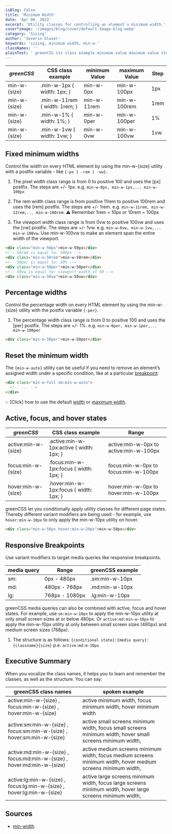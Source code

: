 ```yaml
---
isBlog: false
title: 'Minimum Width'
date: 'Apr 06. 2022'
excerpt: 'Utility classes for controlling an element`s minimum width.'
cover*image: '/images/blog/cover/default-Image-blog.webp'
category: 'Sizing'
author: 'Severin Glaser'
keywords: 'sizing, minimum width, min-w-'
classNames: ''
plainText: ' greenCSS css class example minimum value maximum value step min-w size min-w-1px width: 1px; min-w-0px min-w-100px 1px min-w size min-w-11rem width: 1rem; min-w-11rem min-w-100rem 1rem min-w size min-w-1% width: 1%; min-w-0per min-w-100per 1% min-w size min-w-1vw width: 1vw; min-w-0vw min-w-100vw 1vw fixed minimum widths control the width on every html element by using the min-w size utility with a postfix variable like ` -px -rem -vw ` 1 the pixel width class range is from 0 to positive 100 and uses the px postfix the steps are + 1px e g `min-w-0px min-w-1px min-w-100px` 2 the rem width class range is from positive 11rem to positive 100rem and uses the rem postfix the steps are + 1rem e g `min-w-11rem min-w-12rem min-w-100rem` ⚠️ remember 1rem = 10px or 10rem = 100px 3 the viewport width class range is from 0vw to positive 100vw and uses the vw postfix the steps are + 1vw e g `min-w-0vw min-w-1vw min-w-100vw` use min-w-100vw to make an element span the entire width of the viewport  percentage widths control the percentage width on every html element by using the min-w size utility with the postfix variable ` -per ` 1 the percentage width class range is from 0 to positive 100 and uses the per postfix the steps are + 1% e g `min-w-0per min-w-1per min-w-100per`  reset the minimum width the ` min-w-auto ` utility can be useful if you need to remove an element’s assigned width under a specific condition like at a particular breakpoint blog responsive-greenCSS-breakpoints :  💡 click how to use the default width docs sizing-width or maximum width docs sizing-maximum-width active focus and hover states greenCSS css class example range active:min-w size active :min-w-1px:active width: 1px; active:min-w-0px to active:min-w-100px focus:min-w size focus :min-w-1px:focus width: 1px; focus:min-w-0px to focus:min-w-100px hover:min-w size hover :min-w-1px:focus width: 1px; hover:min-w-0px to hover:min-w-100px greenCSS let you conditionally apply utility classes for different page states thereby different variant modifiers are being used for example use `hover:min-w-10px` to only apply the min-w-10px utility on hover  responsive breakpoints use variant modifiers to target media queries like responsive breakpoints media query range greenCSS example sm: 0px 480px sm:min-w-10px md: 480px 768px md:min-w-10px lg: 768px 1080px lg:min-w-10px greenCSS media queries can also be combined with active focus and hover states for example use `sm:min-w-10px` to apply the min-w-10px utility at only small screen sizes at or below 480px or `active:md:min-w-10px` to apply the min-w-10px utility at only between small screen sizes 480px and medium screen sizes 768px 1 the structure is as follows: ` conditional state : media query : classname size ` p e `active:md:m-10px` executive summary when you vocalize the class names it helps you to learn and remember the classes as well as the structure you can say: greenCSS class names spoken example active:min-w size focus:min-w size hover:min-w size active minimum width focus minimum width hover minimum width active:sm:min-w size focus:sm:min-w size hover:sm:min-w size active small screens minimum width focus small screens minimum width hover small screens minimum width active:md:min-w size focus:md:min-w size hover:md:min-w size active medium screens minimum width focus medium screens minimum width hover medium screens minimum width active:lg:min-w size focus:lg:min-w size hover:lg:min-w size active large screens minimum width focus large screens minimum width hover large screens minimum width sources min-width https: developer mozilla org en-us docs web css min-width '
---
```


| _greenCSS_   | CSS class example             | minimum Value | maximum Value | Step |
| ------------ | ----------------------------- | ------------- | ------------- | ---- |
| min-w-{size} | .min-w-1px { width: 1px; }    | min-w-0px     | min-w-100px   | 1px  |
| min-w-{size} | .min-w-11rem { width: 1rem; } | min-w-11rem   | min-w-100rem  | 1rem |
| min-w-{size} | .min-w-1% { width: 1%; }      | min-w-0per    | min-w-100per  | 1%   |
| min-w-{size} | .min-w-1vw { width: 1vw; }    | min-w-0vw     | min-w-100vw   | 1vw  |

## Fixed minimum widths

Control the width on every HTML element by using the min-w-{size} utility with a postfix variable - like `{-px | -rem | -vw}`.

1. The pixel width class range is from 0 to positive 100 and uses the [px] postfix. The steps are +/- 1px. e.g. `min-w-0px, min-w-1px,... min-w-100px`

2. The rem width class range is from positive 11rem to positive 100rem and uses the [rem] postfix. The steps are +/- 1rem. e.g. `min-w-11rem, min-w-12rem,... min-w-100rem`. ⚠️ Remember 1rem = 10px or 10rem = 100px

3. The viewport width class range is from 0vw to positive 100vw and uses the [vw] postfix. The steps are +/- 1vw. e.g. `min-w-0vw, min-w-1vw,... min-w-100vw`. Use min-w-100vw to make an element span the entire width of the viewport.

```html
<div class="min-w-50px">min-w-50px</div>
<!-- 50rem is equal to: 500px -->
<div class="min-w-50rem">min-w-50rem</div>
<!-- 50per is equal to: 50% -->
<div class="min-w-50per">min-w-50per</div>
<!-- 50vw is equal to: viewport width of 50 -->
<div class="min-w-50vw">min-w-50vw</div>
```

## Percentage widths

Control the percentage width on every HTML element by using the min-w-{size} utility with the postfix variable `{-per}`.

1. The percentage width class range is from 0 to positive 100 and uses the [per] postfix. The steps are +/- 1%. e.g. `min-w-0per, min-w-1per,... min-w-100per`

```html
<div class="min-w-50per">min-w-50per</div>
```

## Reset the minimum width

The `{min-w-auto}` utility can be useful if you need to remove an element’s assigned width under a specific condition, like at a particular [breakpoint](/blog/responsive-greenCSS-breakpoints):

```html
<div class="min-w-full sm:min-w-auto">
  <!-- ... -->
</div>
```

💡 [Click] how to use the default [width](/docs/sizing-width) or [maximum width](/docs/sizing-maximum-width).

## Active, focus, and hover states

| _greenCSS_          | CSS class example                         | Range                                  |
| ------------------- | ----------------------------------------- | -------------------------------------- |
| active:min-w-{size} | .active\:min-w-1px:active { width: 1px; } | active:min-w-0px to active:min-w-100px |
| focus:min-w-{size}  | .focus\:min-w-1px:focus { width: 1px; }   | focus:min-w-0px to focus:min-w-100px   |
| hover:min-w-{size}  | .hover\:min-w-1px:focus { width: 1px; }   | hover:min-w-0px to hover:min-w-100px   |

greenCSS let you conditionally apply utility classes for different page states. Thereby different variant modifiers are being used - for example, use `hover:min-w-10px` to only apply the min-w-10px utility on hover.

```html
<div class="min-w-50px hover:min-w-20px">min-w-50px</div>
```

## Responsive Breakpoints

Use variant modifiers to target media queries like responsive breakpoints.

| media query | Range          | greenCSS example |
| ----------- | -------------- | ---------------- |
| sm:         | 0px - 480px    | .sm:min-w-10px   |
| md:         | 480px - 768px  | .md:min-w-10px   |
| lg:         | 768px - 1080px | .lg:min-w-10px   |

greenCSS media queries can also be combined with active, focus and hover states. For example, use `sm:min-w-10px` to apply the min-w-10px utility at only small screen sizes at or below 480px. Or `active:md:min-w-10px` to apply the min-w-10px utility at only between small screen sizes (480px) and medium screen sizes (768px).

1. The structure is as follows: `{conditional state}:{media query}:{classname}{size}` p.e. `active:md:m-10px`

## Executive Summary

When you vocalize the class names, it helps you to learn and remember the classes, as well as the structure. You can say:

| greenCSS class names                                                   | spoken example                                                                                               |
| ---------------------------------------------------------------------- | ------------------------------------------------------------------------------------------------------------ |
| active:min-w-{size} , focus:min-w-{size} , hover:min-w-{size}          | active minimum width, focus minimum width, hover minimum width                                               |
| active:sm:min-w-{size} , focus:sm:min-w-{size} , hover:sm:min-w-{size} | active small screens minimum width, focus small screens minimum width, hover small screens minimum width,    |
| active:md:min-w-{size} , focus:md:min-w-{size} , hover:md:min-w-{size} | active medium screens minimum width, focus medium screens minimum width, hover medium screens minimum width, |
| active:lg:min-w-{size} , focus:lg:min-w-{size} , hover:lg:min-w-{size} | active large screens minimum width, focus large screens minimum width, hover large screens minimum width,    |

## Sources

- [min-width](https://developer.mozilla.org/en-US/docs/Web/CSS/min-width)
